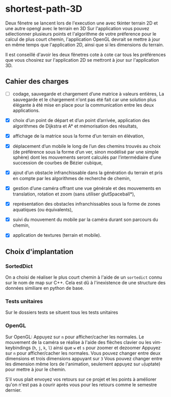 # shortest-path-3D
Deux fênetre se lancent lors de l'execution une avec tkinter terrain 2D
et une autre opengl avec le terrain en 3D
Sur l'application vous pouvez sélectionner plusieurs points et l'algorithme
de votre préference pour le calcul de plus court chemin, l'application OpenGL
devrait se mettre à jour en même temps que l'application 2D, ainsi que si les
dimensions du terrain.

Il est conseillé d'avoir les deux fênetres cote à cote car tous les 
préférences que vous chosirez sur l'application 2D se mettront à jour
sur l'application 3D.

## Cahier des charges
- [ ] codage, sauvegarde et chargement d’une matrice à valeurs entières, 
La sauvegarde et le chargement n'ont pas été fait car une solution plus 
élégante à été mise en place pour la communication entre les deux applications.

- [x] choix d’un point de départ et d’un point d’arrivée, application des algorithmes de Dijkstra et A* et mémorisation des résultats,
- [x] affichage de la matrice sous la forme d’un terrain en élévation,
- [x] déplacement d’un mobile le long de l’un des chemins trouvés au choix (de préférence sous la forme d’un ver, sinon modélisé par une simple sphère) dont les mouvements seront calculés par l’intermédiaire d’une succession de courbes de Bézier cubique,
- [x] ajout d’un obstacle infranchissable dans la génération du terrain et pris en compte par les algorithmes de recherche de chemin,
- [x] gestion d’une caméra offrant une vue générale et des mouvements en translation, rotation et zoom (sans utiliser glutSpaceball*),
- [x] représentation des obstacles infranchissables sous la forme de zones aquatiques (ou équivalents),
- [x] suivi du mouvement du mobile par la caméra durant son parcours du chemin,
- [x] application de textures (terrain et mobile).

## Choix d'implantation
### SortedDict
On a choisi de réaliser le plus court chemin à l'aide de un `sortedict` connu
sur le nom de map sur C++. Cela est dû à l'inexistence de une structure des 
données similiare en python de base.

### Tests unitaires
Sur le dossiers tests se situent tous les tests unitaires

### OpenGL
Sur OpenGL:
Appuyez sur `n` pour afficher/cacher les normales.
Le mouvement de la caméra se réalise à l'aide des flèches clavier ou les
vim-keybindings (`h`, `j`, `k`, `l`)
ainsi que `w` et `s` pour zoomer et dezoomer
Appuyez sur `n` pour afficher/cacher les normales.
Vous pouvez changer entre deux dimensions et trois dimensions appuyant sur `3`
Vous pouvez changer entre les dimension même lors de l'animation, 
seulement appuyez sur `u`(uptate) pour mettre à jour le chemin.

S'il vous plait envoyez vos retours sur ce projet et les points à 
améliorer qu'on n'est pas à courir après vous pour les retours comme le
semestre dernier.

